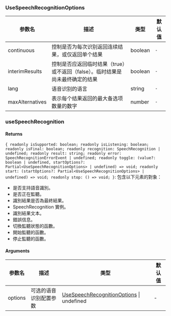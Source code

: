 ### UseSpeechRecognitionOptions

|参数名|描述|类型|默认值|
|---|---|---|---|
|continuous|控制是否为每次识别返回连续结果，或仅返回单个结果|boolean |`-`|
|interimResults|控制是否应返回临时结果（true）或不返回（false）。临时结果是尚未最终确定的结果|boolean |`-`|
|lang|语音识别的语言|string |`-`|
|maxAlternatives|表示每个结果返回的最大备选项数量的数字|number |`-`|

### useSpeechRecognition

#### Returns
`{ readonly isSupported: boolean; readonly isListening: boolean; readonly isFinal: boolean; readonly recognition: SpeechRecognition | undefined; readonly result: string; readonly error: SpeechRecognitionErrorEvent | undefined; readonly toggle: (value?: boolean | undefined, startOptions?: Partial<UseSpeechRecognitionOptions> | undefined) => void; readonly start: (startOptions?: Partial<UseSpeechRecognitionOptions> | undefined) => void; readonly stop: () => void; }`: 包含以下元素的對象：
- 是否支持語音識別。
- 是否正在監聽。
- 識別結果是否為最終結果。
- SpeechRecognition 實例。
- 識別結果文本。
- 錯誤信息。
- 切換監聽狀態的函數。
- 開始監聽的函數。
- 停止監聽的函數。

#### Arguments
|参数名|描述|类型|默认值|
|---|---|---|---|
|options|可选的语音识别配置参数|[UseSpeechRecognitionOptions](#usespeechrecognitionoptions) \| undefined |-|
